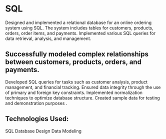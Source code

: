 # SQL
Designed and implemented a relational database for an online ordering system using SQL. The system includes tables for customers, products, orders, order items, and payments. Implemented various SQL queries for data retrieval, analysis, and management.

## Successfully modeled complex relationships between customers, products, orders, and payments.
Developed SQL queries for tasks such as customer analysis, product management, and financial tracking.
Ensured data integrity through the use of primary and foreign key constraints.
Implemented normalization techniques to optimize database structure.
Created sample data for testing and demonstration purposes .
## Technologies Used:
SQL
Database Design
Data Modeling
